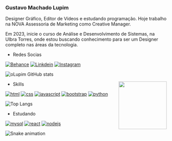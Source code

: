 ### Gustavo Machado Lupim

Designer Gráfico, Editor de Vídeos e estudando programação. Hoje trabalho na NOVA Assessoria de Marketing como Creative Manager. 

Em 2023, inicie o curso de Análise e Desenvolvimento de Sistemas, na Ulbra Torres, onde estou buscando conhecimento para ser um Designer completo nas áreas da tecnologia.

* Redes Socias

[![Behance](https://img.shields.io/badge/Behance-0054F7?style=for-the-badge&logo=behance&logoColor=white)](https://www.behance.net/oLupim)
[![Linkdein](https://img.shields.io/badge/LinkedIn-0077B5?style=for-the-badge&logo=linkedin&logoColor=white)](https://www.linkedin.com/in/olupim/)
[![Instagram](https://img.shields.io/badge/Instagram-E4405F?style=for-the-badge&logo=instagram&logoColor=white)](https://www.instagram.com/gustavo_lupim)

![oLupim GitHub stats](https://github-readme-stats.vercel.app/api?username=oLupim&show_icons=true&theme=holi)

<!-- <div>
    <img align="right" src="https://i.gifer.com/origin/98/981a0699b20e5b7dce3f73e2c6ce9b76_w200.gif" width="150px">
</div> -->

<div>
    <img align="right" src="https://i.pinimg.com/originals/57/61/5b/57615b8c0092a66c1d4058b1692955cc.gif" width="150px">
</div>

* Skills

[![html](https://img.shields.io/badge/HTML5-E34F26?style=for-the-badge&logo=html5&logoColor=white)](https://www.github/oLupim)
[![css](https://img.shields.io/badge/CSS3-1572B6?style=for-the-badge&logo=css3&logoColor=white)](https://www.github/oLupim)
[![javascript](https://img.shields.io/badge/JavaScript-F7DF1E?style=for-the-badge&logo=javascript&logoColor=black)](https://www.github/oLupim)
[![bootstrap](https://img.shields.io/badge/Bootstrap-563D7C?style=for-the-badge&logo=bootstrap&logoColor=white)](https://www.github/oLupim)
[![python](https://img.shields.io/badge/Python-3776AB?style=for-the-badge&logo=python&logoColor=white)](https://www.github/oLupim)



![Top Langs](https://github-readme-stats.vercel.app/api/top-langs/?username=anuraghazra&layout=compact&theme=holi)


* Estudando

[![mysql](https://img.shields.io/badge/MySQL-00000F?style=for-the-badge&logo=mysql&logoColor=white)](https://www.github/oLupim)
[![react](https://img.shields.io/badge/React-20232A?style=for-the-badge&logo=react&logoColor=61DAFB)](https://www.github/oLupim)
[![nodejs](https://img.shields.io/badge/Node.js-43853D?style=for-the-badge&logo=node.js&logoColor=white)](https://www.github/oLupim)


![Snake animation](https://github.com/LuigiGF/LuigiGF/blob/output/github-contribution-grid-snake.svg)
